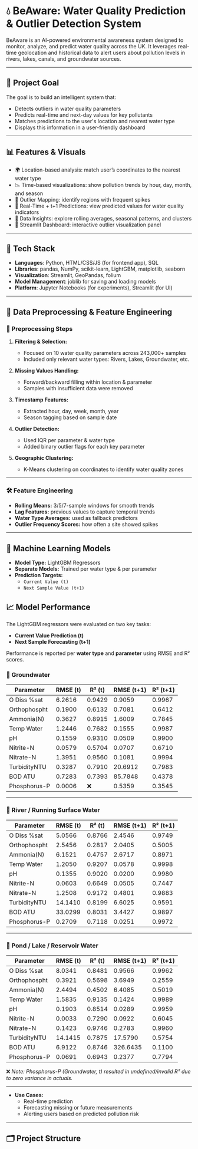 # 💧 BeAware: Water Quality Prediction & Outlier Detection System

BeAware is an AI-powered environmental awareness system designed to monitor, analyze, and predict water quality across the UK. It leverages real-time geolocation and historical data to alert users about pollution levels in rivers, lakes, canals, and groundwater sources.

---

## 🎯 Project Goal

The goal is to build an intelligent system that:
- Detects outliers in water quality parameters
- Predicts real-time and next-day values for key pollutants
- Matches predictions to the user's location and nearest water type
- Displays this information in a user-friendly dashboard

---

## 📊 Features & Visuals

- 🌍 Location-based analysis: match user’s coordinates to the nearest water type
- 📉 Time-based visualizations: show pollution trends by hour, day, month, and season
- 🧭 Outlier Mapping: identify regions with frequent spikes
- 🔮 Real-Time + t+1 Predictions: view predicted values for water quality indicators
- 🧼 Data Insights: explore rolling averages, seasonal patterns, and clusters
- 📌 Streamlit Dashboard: interactive outlier visualization panel

---

## 🧪 Tech Stack

- **Languages**: Python, HTML/CSS/JS (for frontend app), SQL
- **Libraries**: pandas, NumPy, scikit-learn, LightGBM, matplotlib, seaborn
- **Visualization**: Streamlit, GeoPandas, folium
- **Model Management**: joblib for saving and loading models
- **Platform**: Jupyter Notebooks (for experiments), Streamlit (for UI)

---

## 🧼 Data Preprocessing & Feature Engineering

### 🧹 Preprocessing Steps

1. **Filtering & Selection:**
   - Focused on 10 water quality parameters across 243,000+ samples
   - Included only relevant water types: Rivers, Lakes, Groundwater, etc.

2. **Missing Values Handling:**
   - Forward/backward filling within location & parameter
   - Samples with insufficient data were removed

3. **Timestamp Features:**
   - Extracted hour, day, week, month, year
   - Season tagging based on sample date

4. **Outlier Detection:**
   - Used IQR per parameter & water type
   - Added binary outlier flags for each key parameter

5. **Geographic Clustering:**
   - K-Means clustering on coordinates to identify water quality zones

---

### 🛠️ Feature Engineering

- **Rolling Means:** 3/5/7-sample windows for smooth trends
- **Lag Features:** previous values to capture temporal trends
- **Water Type Averages:** used as fallback predictors
- **Outlier Frequency Scores:** how often a site showed spikes

---

## 🧠 Machine Learning Models

- **Model Type:** LightGBM Regressors
- **Separate Models:** Trained per water type & per parameter
- **Prediction Targets:**
  - `Current Value (t)`
  - `Next Sample Value (t+1)`
   

## 📈 Model Performance

The LightGBM regressors were evaluated on two key tasks:
- **Current Value Prediction (t)**
- **Next Sample Forecasting (t+1)**

Performance is reported per **water type** and **parameter** using RMSE and R² scores.

### 🌊 Groundwater

| Parameter           | RMSE (t) | R² (t)    | RMSE (t+1) | R² (t+1)  |
|---------------------|----------|-----------|------------|-----------|
| O Diss %sat         | 6.2616   | 0.9429    | 0.9059     | 0.9967    |
| Orthophospht        | 0.1900   | 0.6132    | 0.7081     | 0.6412    |
| Ammonia(N)          | 0.3627   | 0.8915    | 1.6009     | 0.7845    |
| Temp Water          | 1.2446   | 0.7682    | 0.1555     | 0.9987    |
| pH                  | 0.1559   | 0.9310    | 0.0509     | 0.9900    |
| Nitrite-N           | 0.0579   | 0.5704    | 0.0707     | 0.6710    |
| Nitrate-N           | 1.3951   | 0.9560    | 0.1081     | 0.9994    |
| TurbidityNTU        | 0.3287   | 0.7910    | 20.6912    | 0.7983    |
| BOD ATU             | 0.7283   | 0.7393    | 85.7848    | 0.4378    |
| Phosphorus-P        | 0.0006   | ❌        | 0.5359     | 0.3545    |

---

### 🌊 River / Running Surface Water

| Parameter           | RMSE (t) | R² (t)    | RMSE (t+1) | R² (t+1)  |
|---------------------|----------|-----------|------------|-----------|
| O Diss %sat         | 5.0566   | 0.8766    | 2.4546     | 0.9749    |
| Orthophospht        | 2.5456   | 0.2817    | 2.0405     | 0.5005    |
| Ammonia(N)          | 6.1521   | 0.4757    | 2.6717     | 0.8971    |
| Temp Water          | 1.2050   | 0.9207    | 0.0578     | 0.9998    |
| pH                  | 0.1355   | 0.9020    | 0.0200     | 0.9980    |
| Nitrite-N           | 0.0603   | 0.6649    | 0.0505     | 0.7447    |
| Nitrate-N           | 1.2508   | 0.9172    | 0.4801     | 0.9883    |
| TurbidityNTU        | 14.1410  | 0.8199    | 6.6025     | 0.9591    |
| BOD ATU             | 33.0299  | 0.8031    | 3.4427     | 0.9897    |
| Phosphorus-P        | 0.2709   | 0.7118    | 0.0251     | 0.9972    |

---

### 🌊 Pond / Lake / Reservoir Water

| Parameter           | RMSE (t) | R² (t)    | RMSE (t+1) | R² (t+1)  |
|---------------------|----------|-----------|------------|-----------|
| O Diss %sat         | 8.0341   | 0.8481    | 0.9566     | 0.9962    |
| Orthophospht        | 0.3921   | 0.5698    | 3.6949     | 0.2559    |
| Ammonia(N)          | 2.4494   | 0.4502    | 6.4085     | 0.5019    |
| Temp Water          | 1.5835   | 0.9135    | 0.1424     | 0.9989    |
| pH                  | 0.1903   | 0.8514    | 0.0289     | 0.9959    |
| Nitrite-N           | 0.0033   | 0.7290    | 0.0922     | 0.6045    |
| Nitrate-N           | 0.1423   | 0.9746    | 0.2783     | 0.9960    |
| TurbidityNTU        | 14.1415  | 0.7875    | 17.5790    | 0.5754    |
| BOD ATU             | 6.9122   | 0.8746    | 326.6435   | 0.1100    |
| Phosphorus-P        | 0.0691   | 0.6943    | 0.2377     | 0.7794    |

❌ _Note: Phosphorus-P (Groundwater, t) resulted in undefined/invalid R² due to zero variance in actuals._

---

- **Use Cases:**
  - Real-time prediction
  - Forecasting missing or future measurements
  - Alerting users based on predicted pollution risk

---

## 🗂️ Project Structure
